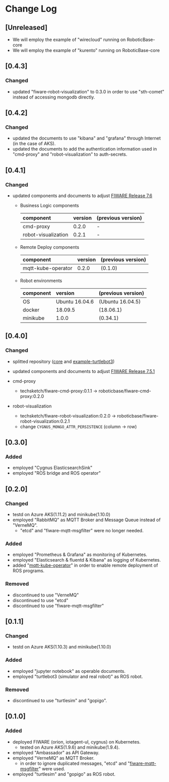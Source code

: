 # Change Log

## [Unreleased]
* We will employ the example of "wirecloud" running on RoboticBase-core
* We will employ the example of "kurento" running on RoboticBase-core

## [0.4.3]
### Changed
* updated "fiware-robot-visualization" to 0.3.0 in order to use "sth-comet" instead of accessing mongodb directly.

## [0.4.2]
### Changed
* updated the documents to use "kibana" and "grafana" through Internet (in the case of AKS).
* updated the documents to add the authentication information used in "cmd-proxy" and "robot-visualization" to auth-secrets.

## [0.4.1]
### Changed
* updated components and documents to adjust [FIWARE Release 7.6](https://github.com/FIWARE/catalogue/releases/tag/FIWARE_7.6)
    * Business Logic components

        |component|version|(previous version)|
        |:--|:--|:--|
        |cmd-proxy|0.2.0|-|
        |robot-visualization|0.2.1|-|
    * Remote Deploy components

        |component|version|(previous version)|
        |:--|:--|:--|
        |mqtt-kube-operator|0.2.0|(0.1.0)|
    * Robot environments

        |component|version|(previous version)|
        |:--|:--|:--|
        |OS|Ubuntu 16.04.6|(Ubuntu 16.04.5)|
        |docker|18.09.5|(18.06.1)|
        |minikube|1.0.0|(0.34.1)|

## [0.4.0]
### Changed
* splitted repository ([core](https://github.com/RoboticBase/core) and [example-turtlebot3](https://github.com/RoboticBase/example-turtlebot3))
* updated components and documents to adjust [FIWARE Release 7.5.1](https://github.com/Fiware/catalogue/releases)

* cmd-proxy
    * techsketch/fiware-cmd-proxy:0.1.1 -> roboticbase/fiware-cmd-proxy:0.2.0
* robot-visualization
    * techsketch/fiware-robot-visualization:0.2.0 -> roboticbase/fiware-robot-visualization:0.2.1
    * change `CYGNUS_MONGO_ATTR_PERSISTENCE` (column -> row)

## [0.3.0]
### Added
* employed "Cygnus ElasticsearchSink"
* employed "ROS bridge and ROS operator"

## [0.2.0]
### Changed
* testd on Azure AKS(1.11.2) and minikube(1.10.0)
* employed "RabbitMQ" as MQTT Broker and Message Queue instead of "VerneMQ".
    * "etcd" and "fiware-mqtt-msgfilter" were no longer needed.

### Added
* employed "Prometheus & Grafana" as monitoring of Kubernetes.
* employed "Elasticsearch & fluentd & Kibana" as logging of Kubernetes.
* added "[mqtt-kube-operator](https://github.com/tech-sketch/mqtt-kube-operator)" in order to enable remote deployment of ROS programs.

### Removed
* discontinued to use "VerneMQ"
* discontinued to use "etcd"
* discontinued to use "fiware-mqtt-msgfilter"

## [0.1.1]
### Changed
* testd on Azure AKS(1.10.3) and minikube(1.10.0)

### Added
* employed "jupyter notebook" as operable documents.
* employed "turtlebot3 (simulator and real robot)" as ROS robot.

### Removed
* discontinued to use "turtlesim" and "gopigo".

## [0.1.0]
### Added
* deployed FIWARE (orion, iotagent-ul, cygnus) on Kubernetes.
    * tested on Azure AKS(1.9.6) and minikube(1.9.4).
* employed "Ambassador" as API Gateway.
* employed "VerneMQ" as MQTT Broker.
    * in order to ignore duplicated messages, "etcd" and "[fiware-mqtt-msgfilter](https://github.com/tech-sketch/fiware-mqtt-msgfilter)" were used.
* employed "turtlesim" and "gopigo" as ROS robot.
